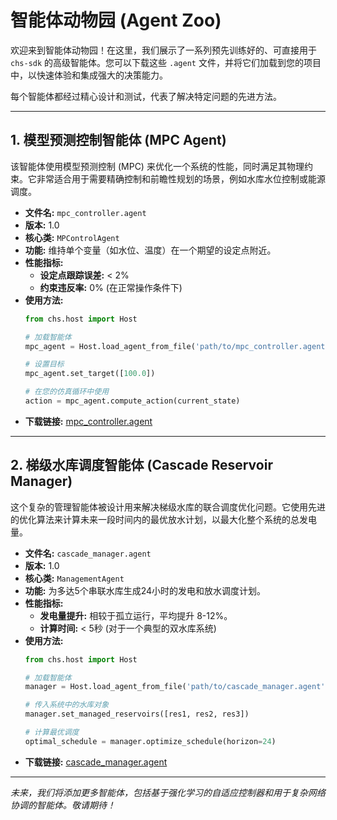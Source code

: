 # 智能体动物园 (Agent Zoo)

欢迎来到智能体动物园！在这里，我们展示了一系列预先训练好的、可直接用于 `chs-sdk` 的高级智能体。您可以下载这些 `.agent` 文件，并将它们加载到您的项目中，以快速体验和集成强大的决策能力。

每个智能体都经过精心设计和测试，代表了解决特定问题的先进方法。

---

## 1. 模型预测控制智能体 (MPC Agent)

该智能体使用模型预测控制 (MPC) 来优化一个系统的性能，同时满足其物理约束。它非常适合用于需要精确控制和前瞻性规划的场景，例如水库水位控制或能源调度。

- **文件名:** `mpc_controller.agent`
- **版本:** 1.0
- **核心类:** `MPControlAgent`
- **功能:** 维持单个变量（如水位、温度）在一个期望的设定点附近。
- **性能指标:**
  - **设定点跟踪误差:** < 2%
  - **约束违反率:** 0% (在正常操作条件下)
- **使用方法:**
  ```python
  from chs.host import Host

  # 加载智能体
  mpc_agent = Host.load_agent_from_file('path/to/mpc_controller.agent')

  # 设置目标
  mpc_agent.set_target([100.0])

  # 在您的仿真循环中使用
  action = mpc_agent.compute_action(current_state)
  ```
- **下载链接:** [mpc_controller.agent](./assets/agents/mpc_controller.agent)

---

## 2. 梯级水库调度智能体 (Cascade Reservoir Manager)

这个复杂的管理智能体被设计用来解决梯级水库的联合调度优化问题。它使用先进的优化算法来计算未来一段时间内的最优放水计划，以最大化整个系统的总发电量。

- **文件名:** `cascade_manager.agent`
- **版本:** 1.0
- **核心类:** `ManagementAgent`
- **功能:** 为多达5个串联水库生成24小时的发电和放水调度计划。
- **性能指标:**
  - **发电量提升:** 相较于孤立运行，平均提升 8-12%。
  - **计算时间:** < 5秒 (对于一个典型的双水库系统)
- **使用方法:**
  ```python
  from chs.host import Host

  # 加载智能体
  manager = Host.load_agent_from_file('path/to/cascade_manager.agent')

  # 传入系统中的水库对象
  manager.set_managed_reservoirs([res1, res2, res3])

  # 计算最优调度
  optimal_schedule = manager.optimize_schedule(horizon=24)
  ```
- **下载链接:** [cascade_manager.agent](./assets/agents/cascade_manager.agent)

---

*未来，我们将添加更多智能体，包括基于强化学习的自适应控制器和用于复杂网络协调的智能体。敬请期待！*
